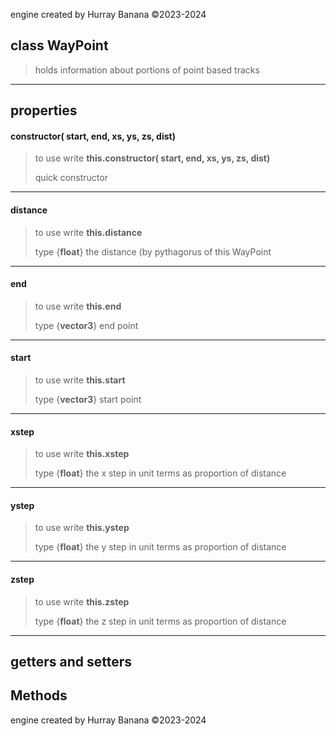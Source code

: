 engine created by Hurray Banana &copy;2023-2024
## class WayPoint
> holds information about portions of point based tracks
> 
> 

---

## properties
#### constructor( start,  end,  xs,  ys,  zs,  dist)
> to use write **this.constructor( start,  end,  xs,  ys,  zs,  dist)**
> 
> quick constructor
> 
> 

---

#### distance
> to use write **this.distance**
> 
> 
> type {**float**} the distance (by pythagorus of this WayPoint
> 
> 

---

#### end
> to use write **this.end**
> 
> 
> type {**vector3**} end point
> 
> 

---

#### start
> to use write **this.start**
> 
> 
> type {**vector3**} start point
> 
> 

---

#### xstep
> to use write **this.xstep**
> 
> 
> type {**float**} the x step in unit terms as proportion of distance
> 
> 

---

#### ystep
> to use write **this.ystep**
> 
> 
> type {**float**} the y step in unit terms as proportion of distance
> 
> 

---

#### zstep
> to use write **this.zstep**
> 
> 
> type {**float**} the z step in unit terms as proportion of distance
> 
> 

---

## getters and setters
## Methods
engine created by Hurray Banana &copy;2023-2024
